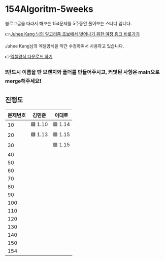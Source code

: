 # 154Algoritm-5weeks

블로그글을 따라서 해보는 154문제를 5주동안 풀어보는 스터디 입니다.


👉[Juhee Kang 님의 알고리즘 초보에서 벗어나기 위한 여정 링크 바로가기](https://claudiajkang.medium.com/%EC%95%8C%EA%B3%A0%EB%A6%AC%EC%A6%98-%EC%B4%88%EB%B3%B4%EC%97%90%EC%84%9C-%EB%B2%97%EC%96%B4%EB%82%98%EA%B8%B0-%EC%9C%84%ED%95%9C-%EC%97%AC%EC%A0%95-1ffb6bdfec6b)





Juhee Kang님의 엑셀양식을 약간 수정하여서 사용하고 있습니다. 


👉[엑셀양식 다운로드 하기](https://docs.google.com/spreadsheets/d/1Bx27IJulthhpM04qbtuL0aAkX8psi5D4/edit?usp=sharing&ouid=113010703494073260482&rtpof=true&sd=true)


### ❗️반드시 이름을 딴 브랜치와 폴더를 만들어주시고, 커밋된 사항은 main으로 merge해주세요❗️



## 진행도

| 문제번호  | 김민준  | 이대로  |
| - | - | - |
| 10  | 🟩 1.10| 🟩 1.14 |
| 20  | 🟩 1.13| 🟩 1.15 |
| 30  |        | 🟩 1.15 |
| 40  |     |     |
| 50  |     |     |
| 60  |     |     |
| 70  |     |     |
| 80  |     |     |
| 90  |     |     |
| 100 |     |     |
| 110 |     |     |
| 120 |     |     |
| 130 |     |     |
| 140 |     |     |
| 150 |     |     |
| 154 |     |     |

